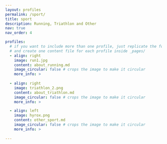 ```yaml
---
layout: profiles
permalink: /sport/
title: sport
description: Running, Triathlon and Other
nav: true
nav_order: 4

profiles:
  # if you want to include more than one profile, just replicate the following block
  # and create one content file for each profile inside _pages/
  - align: right
    image: run1.jpg
    content: about_running.md
    image_circular: false # crops the image to make it circular
    more_info: >
     
  - align: right
    image: triathlon_2.png
    content: about_triathlon.md
    image_circular: false # crops the image to make it circular
    more_info: >

  - align: left
    image: hyrox.png
    content: other_sport.md
    image_circular: false # crops the image to make it circular
    more_info: >
     
---
```

